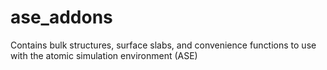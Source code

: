 ase_addons
==========

Contains bulk structures, surface slabs, and convenience functions to use with the atomic simulation environment (ASE)
